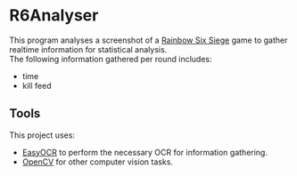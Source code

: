 # R6Analyser

This program analyses a screenshot of a [Rainbow Six Siege](https://www.ubisoft.com/en-gb/game/rainbow-six/siege) game to gather realtime information for statistical analysis.</br>
The following information gathered per round includes:
- time
- kill feed

## Tools
This project uses:
- [EasyOCR](https://github.com/JaidedAI/EasyOCR) to perform the necessary OCR for information gathering.
- [OpenCV](https://opencv.org/) for other computer vision tasks.
